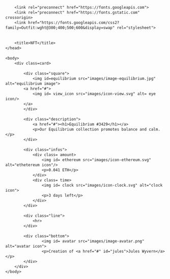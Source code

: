<!DOCTYPE html>
<html lang="en">
	<head>
		<meta charset="utf-8">
		<meta name="viewport" content="width=device-width, initial-scale=1">
		<link rel="stylesheet" type="text/css" href="style.css">

		<link rel="preconnect" href="https://fonts.googleapis.com">
		<link rel="preconnect" href="https://fonts.gstatic.com" crossorigin>
		<link href="https://fonts.googleapis.com/css2?family=Outfit:wght@300;400;500;600&display=swap" rel="stylesheet">

		
		<title>NFT</title>
	</head>

	<body>
		<div class=card>

			<div class="square">
				<img id=equilibrium src="images/image-equilibrium.jpg" alt="equilibrium image">
			<a href="#">
				<img id= view_icon src="images/icon-view.svg" alt= eye icon/>
			</a>
			</div>
			
			<div class="description">
				<a href="#"><h1>Equilibrium #3429</h1></a> 
				<p>Our Equilibrium collection promotes balance and calm.</p>
			</div>

			<div class="infos">
				<div class= amount>
					<img id= ethereum src="images/icon-ethereum.svg" alt="ethetereum icon"/>
					<p>0.041 ETH</p>
				</div>
				<div class= time>
					<img id= clock src="images/icon-clock.svg" alt="clock icon">
					<p>3 days left</p>
				</div>
			</div>

			<div class="line">
				<hr>
			</div>

			<div class="bottom">
					<img id= avatar src="images/image-avatar.png" alt="avatar icon">
					<p>Creation of <a href="#" id="jules">Jules Wyvern</a></p>
			</div>
		</div>
	</body>
</html>
